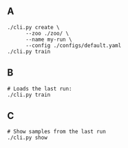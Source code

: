 ## A

    ./cli.py create \
          --zoo ./zoo/ \
          --name my-run \
          --config ./configs/default.yaml
    ./cli.py train

## B

    # Loads the last run:
    ./cli.py train

## C

    # Show samples from the last run
    ./cli.py show
